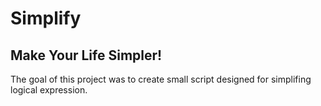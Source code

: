 # Simplify

## Make Your Life Simpler!
The goal of this project was to create small script designed for simplifing logical expression.

